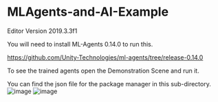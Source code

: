 # MLAgents-and-AI-Example

Editor Version 2019.3.3f1


You will need to install ML-Agents 0.14.0 to run this.

https://github.com/Unity-Technologies/ml-agents/tree/release-0.14.0

To see the trained agents open the Demonstration Scene and run it.

You can find the json file for the package manager in this sub-directory.
![image](https://user-images.githubusercontent.com/37180802/164912077-01244321-8d54-41e8-950d-15f865b13113.png)
![image](https://user-images.githubusercontent.com/37180802/164912106-2dba92c9-2b12-4fe2-ab62-fdc74fc27b53.png)

